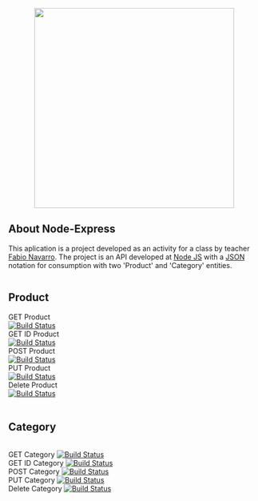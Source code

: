 <p align="center"><img src="https://imgur.com/c7ofUnE.png" width="400"></p>

## About Node-Express

This aplication is a project developed as an activity for a class by teacher <a href="https://github.com/navarro-hubess">Fabio Navarro</a>.
The project is an API developed at <a href="https://nodejs.org/en/">Node JS</a> with a <a href="https://www.json.org/json-pt.html">JSON</a> notation for consumption with two 'Product' and 'Category' entities.


<div class="UploadContainer" style="width: 100%; margin-top: 0px; display: flex; justify-content: left;">
<div class="UploadPost" style="width: 800px; a.{max-width: 100%; display: block;}">

## Product
GET Product
</br>
<a href="https://imgur.com/3Xb4Wc0.png"><img src="https://imgur.com/3Xb4Wc0.png" alt="Build Status"></a>
</br>
GET ID Product
</br>
<a href="https://imgur.com/WpZWsYM.png"><img src="https://imgur.com/WpZWsYM.png" alt="Build Status"></a>
</br>
POST Product 
</br>
<a href="https://imgur.com/dG8BW20.png"><img src="https://imgur.com/dG8BW20.png" alt="Build Status"></a>
</br>
PUT Product
</br>
<a href="https://imgur.com/QmWKvq0.png"><img src="https://imgur.com/QmWKvq0.png" alt="Build Status"></a>
</br>
Delete Product
</br>
<a href="https://i.imgur.com/OJ2RtJ8.png"><img src="https://i.imgur.com/OJ2RtJ8.png" alt="Build Status"></a>
</br>
</br>

## Category
</br>
GET Category
<a href="https://imgur.com/u1Yuzl9.png"><img src="https://imgur.com/u1Yuzl9.png" alt="Build Status"></a>
</br>
GET ID Category
<a href="https://imgur.com/ObQJL6Y.png"><img src="https://imgur.com/ObQJL6Y.png" alt="Build Status"></a>
</br>
POST Category
<a href="https://imgur.com/5kFs9mA.png"><img src="https://imgur.com/5kFs9mA.png" alt="Build Status"></a>
</br>
PUT Category
<a href="https://imgur.com/b5egwPn.png"><img src="https://imgur.com/b5egwPn.png" alt="Build Status"></a>
</br>
Delete Category
<a href="https://imgur.com/UibET8l.png"><img src="https://imgur.com/UibET8l.png" alt="Build Status"></a>
</br>
</br>

</div>
</div>